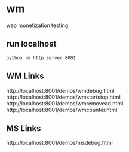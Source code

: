 # wm
web monetization testing

## run localhost
`python -m http.server 8001`

## WM Links
http://localhost:8001/demos/wmdebug.html  
http://localhost:8001/demos/wmstartstop.html  
http://localhost:8001/demos/wmremovead.html  
http://localhost:8001/demos/wmcounter.html  

## MS Links
http://localhost:8001/demos/msdebug.html  
